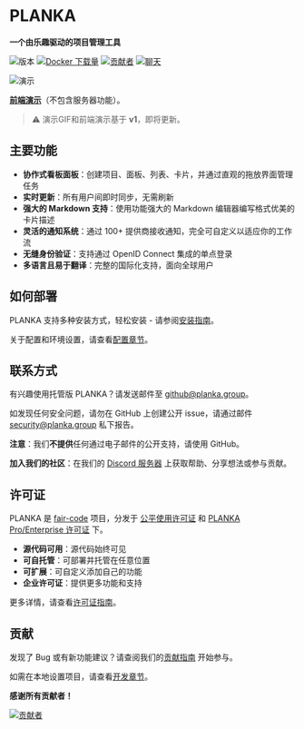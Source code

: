 # PLANKA

**一个由乐趣驱动的项目管理工具**

![版本](https://img.shields.io/github/package-json/v/plankanban/planka?style=flat-square) [![Docker 下载量](https://img.shields.io/badge/docker_pulls-6M%2B-%23066da5?style=flat-square&color=red)](https://github.com/plankanban/planka/pkgs/container/planka) [![贡献者](https://img.shields.io/github/contributors/plankanban/planka?style=flat-square&color=blue)](https://github.com/plankanban/planka/graphs/contributors) [![聊天](https://img.shields.io/discord/1041440072953765979?style=flat-square&logo=discord&logoColor=white)](https://discord.gg/WqqYNd7Jvt)

![演示](https://raw.githubusercontent.com/plankanban/planka/master/assets/demo.gif)

[**前端演示**](https://plankanban.github.io/planka)（不包含服务器功能）。

> ⚠️ 演示GIF和前端演示基于 **v1**，即将更新。

## 主要功能

- **协作式看板面板**：创建项目、面板、列表、卡片，并通过直观的拖放界面管理任务
- **实时更新**：所有用户间即时同步，无需刷新
- **强大的 Markdown 支持**：使用功能强大的 Markdown 编辑器编写格式优美的卡片描述
- **灵活的通知系统**：通过 100+ 提供商接收通知，完全可自定义以适应你的工作流
- **无缝身份验证**：支持通过 OpenID Connect 集成的单点登录
- **多语言且易于翻译**：完整的国际化支持，面向全球用户

## 如何部署

PLANKA 支持多种安装方式，轻松安装 - 请参阅[安装指南](https://docs.planka.cloud/docs/welcome/)。

关于配置和环境设置，请查看[配置章节](https://docs.planka.cloud/docs/category/configuration/)。

## 联系方式

有兴趣使用托管版 PLANKA？请发送邮件至 [github@planka.group](mailto:github@planka.group)。

如发现任何安全问题，请勿在 GitHub 上创建公开 issue，请通过邮件 [security@planka.group](mailto:security@planka.group) 私下报告。

**注意**：我们**不提供**任何通过电子邮件的公开支持，请使用 GitHub。

**加入我们的社区**：在我们的 [Discord 服务器](https://discord.gg/WqqYNd7Jvt) 上获取帮助、分享想法或参与贡献。

## 许可证

PLANKA 是 [fair-code](https://faircode.io) 项目，分发于 [公平使用许可证](https://github.com/plankanban/planka/blob/master/LICENSES/PLANKA%20Community%20License%20EN.md) 和 [PLANKA Pro/Enterprise 许可证](https://github.com/plankanban/planka/blob/master/LICENSES/PLANKA%20Commercial%20License%20EN.md) 下。

- **源代码可用**：源代码始终可见
- **可自托管**：可部署并托管在任意位置
- **可扩展**：可自定义添加自己的功能
- **企业许可证**：提供更多功能和支持

更多详情，请查看[许可证指南](https://github.com/plankanban/planka/blob/master/LICENSES/PLANKA%20License%20Guide%20EN.md)。

## 贡献

发现了 Bug 或有新功能建议？请查阅我们的[贡献指南](https://github.com/plankanban/planka/blob/master/CONTRIBUTING.md) 开始参与。

如需在本地设置项目，请查看[开发章节](https://docs.planka.cloud/docs/category/development/)。

**感谢所有贡献者！**

[![贡献者](https://contrib.rocks/image?repo=plankanban/planka)](https://github.com/plankanban/planka/graphs/contributors)